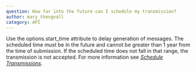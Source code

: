 ```yaml
---
question: How far into the future can I schedule my transmission?
author: mary_thengvall
category: API
---
```

Use the options.start_time attribute to delay generation of messages. The scheduled time must be in the future and cannot be greater than 1 year from the time of submission. If the scheduled time does not fall in that range, the transmission is not accepted. For more information see [_Schedule Transmissions_](https://developers.sparkpost.com/api/#/reference/transmissions).
